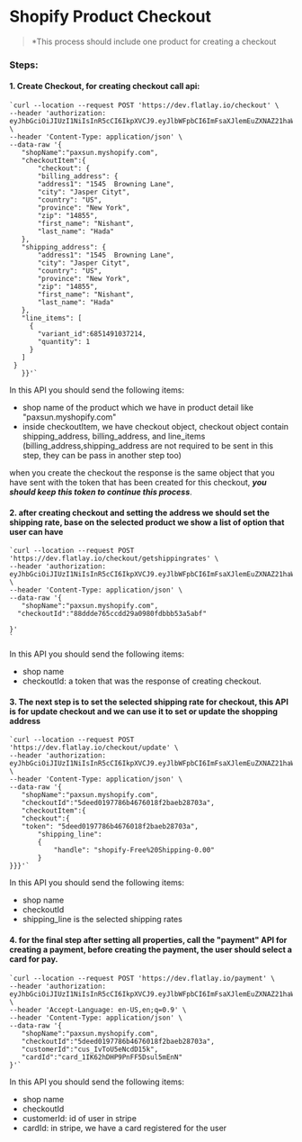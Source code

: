 <!-- TITLE: Checkout Api -->
<!-- SUBTITLE: A quick summary of Checkout Api -->

# Shopify Product Checkout
> *This process should include one product for creating a checkout

### Steps:


#### 1. Create Checkout, for creating checkout call api:




```text
`curl --location --request POST 'https://dev.flatlay.io/checkout' \
--header 'authorization: eyJhbGciOiJIUzI1NiIsInR5cCI6IkpXVCJ9.eyJlbWFpbCI6ImFsaXJlemEuZXNAZ21haWwuY29tIiwidXNlcklkIjoiNjE0NzMiLCJpYXQiOjE2MTE3NTg4MDMsImV4cCI6MTYxNjk0MjgwM30.gYN218tK51xd_3y4LseMdEGFIzbOSpp78LwGrPGvKO4' \
--header 'Content-Type: application/json' \
--data-raw '{
   "shopName":"paxsun.myshopify.com",
   "checkoutItem":{
       "checkout": {
       "billing_address": {
       "address1": "1545  Browning Lane",
       "city": "Jasper Cityt",
       "country": "US",
       "province": "New York",
       "zip": "14855",
       "first_name": "Nishant",
       "last_name": "Hada"
   },
   "shipping_address": {
       "address1": "1545  Browning Lane",
       "city": "Jasper Cityt",
       "country": "US",
       "province": "New York",
       "zip": "14855",
       "first_name": "Nishant",
       "last_name": "Hada"
   },
   "line_items": [
     {
       "variant_id":6851491037214,
       "quantity": 1
     }
   ]
 }
   }}'`
```

	 
	 
	 
In this API you should send the following items:
* shop name of the product which we have in product detail like "paxsun.myshopify.com"
* inside  checkoutItem, we have checkout object, checkout object contain shipping_address, billing_address, and line_items (billing_address,shipping_address are not required to be sent in this step, they can be pass in another step too)

when you create the checkout the response is the same object that you have sent with the token that has been created for this checkout, ***you should keep this token to continue this process***.



#### 2. after creating checkout and setting the address we should set the shipping rate, base on the selected product we show a list of option that user can have




```text
`curl --location --request POST 'https://dev.flatlay.io/checkout/getshippingrates' \
--header 'authorization: eyJhbGciOiJIUzI1NiIsInR5cCI6IkpXVCJ9.eyJlbWFpbCI6ImFsaXJlemEuZXNAZ21haWwuY29tIiwidXNlcklkIjoiNjE0NzMiLCJpYXQiOjE2MTE3NTg4MDMsImV4cCI6MTYxNjk0MjgwM30.gYN218tK51xd_3y4LseMdEGFIzbOSpp78LwGrPGvKO4' \
--header 'Content-Type: application/json' \
--data-raw '{
   "shopName":"paxsun.myshopify.com",
  "checkoutId":"88ddde765ccdd29a0980fdbbb53a5abf"
  
}'
`
```


In this API you should send the following items:
* shop name
* checkoutId: a token that was the response of creating checkout.




#### 3. The next step is to set the selected shipping rate for checkout, this API is for update checkout and we can use it to set or update the shopping address




```text
`curl --location --request POST 'https://dev.flatlay.io/checkout/update' \
--header 'authorization: eyJhbGciOiJIUzI1NiIsInR5cCI6IkpXVCJ9.eyJlbWFpbCI6ImFsaXJlemEuZXNAZ21haWwuY29tIiwidXNlcklkIjoiNjE0NzMiLCJpYXQiOjE2MTE3NTg4MDMsImV4cCI6MTYxNjk0MjgwM30.gYN218tK51xd_3y4LseMdEGFIzbOSpp78LwGrPGvKO4' \
--header 'Content-Type: application/json' \
--data-raw '{
   "shopName":"paxsun.myshopify.com",
   "checkoutId":"5deed0197786b4676018f2baeb28703a",
   "checkoutItem":{
   "checkout":{
   "token": "5deed0197786b4676018f2baeb28703a",
       "shipping_line":
       {
           "handle": "shopify-Free%20Shipping-0.00"
       }
}}}'`
```



In this API you should send the following items:
* shop name
* checkoutId
* shipping_line is the selected shipping rates




#### 4. for the final step after setting all properties, call the "payment"  API for creating a payment, before creating the payment, the user should select a card for pay. 




```text
`curl --location --request POST 'https://dev.flatlay.io/payment' \
--header 'authorization: eyJhbGciOiJIUzI1NiIsInR5cCI6IkpXVCJ9.eyJlbWFpbCI6ImFsaXJlemEuZXNAZ21haWwuY29tIiwidXNlcklkIjoiNjE0NzMiLCJpYXQiOjE2MTE3NTg4MDMsImV4cCI6MTYxNjk0MjgwM30.gYN218tK51xd_3y4LseMdEGFIzbOSpp78LwGrPGvKO4' \
--header 'Accept-Language: en-US,en;q=0.9' \
--header 'Content-Type: application/json' \
--data-raw '{
   "shopName":"paxsun.myshopify.com",
   "checkoutId":"5deed0197786b4676018f2baeb28703a",
   "customerId":"cus_IvToU5eNcdD15k",
   "cardId":"card_1IK62hDHP9PnFF5Dsul5mEnN"
}'`
```


In this API you should send the following items:
* shop name
* checkoutId
* customerId: id of user in stripe
* cardId: in stripe, we have a card registered for the user








